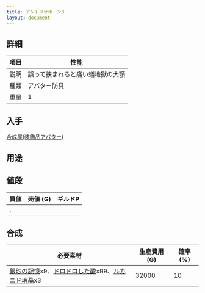 ```yaml
---
title: アントリオホーンB
layout: document
---
```

## 詳細

|項目|性能|
|---|---|
|説明|誤って挟まれると痛い蟻地獄の大顎|
|種類|アバター防具|
|重量|1|

## 入手

[合成屋(装飾品アバター)](合成屋(装飾品アバター))

## 用途

## 値段

|買値|売値 (G)|ギルドP|
|---|---|---|
|.|||

## 合成

|必要素材|生産費用 (G)|確率 (%)|
|---|---|---|
|[銀砂の記憶](銀砂の記憶)x9、[ドロドロした酸](ドロドロした酸)x99、[ルカニド魂晶](ルカニド魂晶)x3|32000|10|
